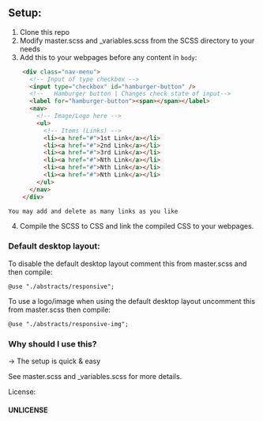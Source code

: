 ## Setup:

1. Clone this repo
2. Modify master.scss and _variables.scss from the SCSS directory to your needs
3. Add this to your webpages before any content in `body`:
```html
    <div class="nav-menu">
      <!-- Input of type checkbox -->
      <input type="checkbox" id="hamburger-button" />
      <!--   Hamburger button | Changes check state of input-->
      <label for="hamburger-button"><span></span></label>
      <nav>
        <!-- Image/Logo here -->
        <ul>
          <!-- Items (Links) -->
          <li><a href="#">1st Link</a></li>
          <li><a href="#">2nd Link</a></li>
          <li><a href="#">3rd Link</a></li>
          <li><a href="#">Nth Link</a></li>
          <li><a href="#">Nth Link</a></li>
          <li><a href="#">Nth Link</a></li>
        </ul>
      </nav>
    </div>
```
    You may add and delete as many links as you like

4. Compile the SCSS to CSS and link the compiled CSS to your webpages.

### Default desktop layout:

To disable the default desktop layout comment this from master.scss and then compile:

    @use "./abstracts/responsive";

To use a logo/image when using the default desktop layout uncomment this from master.scss then compile:

    @use "./abstracts/responsive-img";

### Why should I use this?

→ The setup is quick & easy

See master.scss and _variables.scss for more details.

License:
#### UNLICENSE
